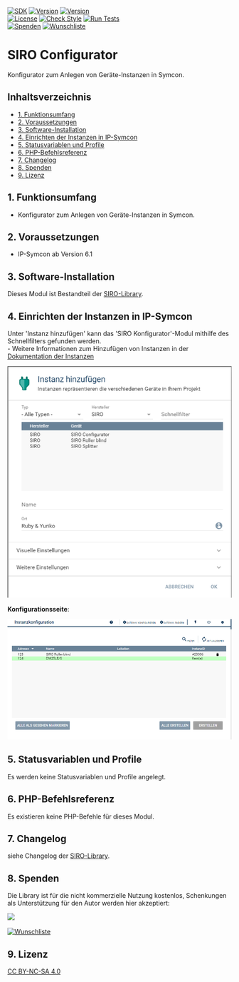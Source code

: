 [![SDK](https://img.shields.io/badge/Symcon-PHPModul-red.svg)](https://www.symcon.de/service/dokumentation/entwicklerbereich/sdk-tools/sdk-php/)
[![Version](https://img.shields.io/badge/Modul%20version-1.00-blue.svg)]()
[![Version](https://img.shields.io/badge/Symcon%20Version-6.1%20%3E-green.svg)](https://community.symcon.de/t/ip-symcon-6-1-stable-changelog/40276)  
[![License](https://img.shields.io/badge/License-CC%20BY--NC--SA%204.0-green.svg)](https://creativecommons.org/licenses/by-nc-sa/4.0/)
[![Check Style](https://github.com/Nall-chan/Siro/workflows/Check%20Style/badge.svg)](https://github.com/Nall-chan/Siro/actions) [![Run Tests](https://github.com/Nall-chan/Siro/workflows/Run%20Tests/badge.svg)](https://github.com/Nall-chan/Siro/actions)  
[![Spenden](https://www.paypalobjects.com/de_DE/DE/i/btn/btn_donate_SM.gif)](#8-spenden)
[![Wunschliste](https://img.shields.io/badge/Wunschliste-Amazon-ff69fb.svg)](#8-spenden)  

# SIRO Configurator <!-- omit in toc -->
Konfigurator zum Anlegen von Geräte-Instanzen in Symcon.

## Inhaltsverzeichnis <!-- omit in toc -->

- [1. Funktionsumfang](#1-funktionsumfang)
- [2. Voraussetzungen](#2-voraussetzungen)
- [3. Software-Installation](#3-software-installation)
- [4. Einrichten der Instanzen in IP-Symcon](#4-einrichten-der-instanzen-in-ip-symcon)
- [5. Statusvariablen und Profile](#5-statusvariablen-und-profile)
- [6. PHP-Befehlsreferenz](#6-php-befehlsreferenz)
- [7. Changelog](#7-changelog)
- [8. Spenden](#8-spenden)
- [9. Lizenz](#9-lizenz)

## 1. Funktionsumfang

* Konfigurator zum Anlegen von Geräte-Instanzen in Symcon.

## 2. Voraussetzungen

- IP-Symcon ab Version 6.1

## 3. Software-Installation

 Dieses Modul ist Bestandteil der [SIRO-Library](../README.md#3-software-installation).   

## 4. Einrichten der Instanzen in IP-Symcon

 Unter 'Instanz hinzufügen' kann das 'SIRO Konfigurator'-Modul mithilfe des Schnellfilters gefunden werden.  
	- Weitere Informationen zum Hinzufügen von Instanzen in der [Dokumentation der Instanzen](https://www.symcon.de/service/dokumentation/konzepte/instanzen/#Instanz_hinzufügen)

![Instanzen](../imgs/inst.png) 

__Konfigurationsseite__:

![Instanzen](../imgs/conf.png) 

## 5. Statusvariablen und Profile

   Es werden keine Statusvariablen und Profile angelegt.  

## 6. PHP-Befehlsreferenz

   Es existieren keine PHP-Befehle für dieses Modul. 

## 7. Changelog

siehe Changelog der [SIRO-Library](../README.md#2-changelog).   

## 8. Spenden  
  
  Die Library ist für die nicht kommerzielle Nutzung kostenlos, Schenkungen als Unterstützung für den Autor werden hier akzeptiert:  

<a href="https://www.paypal.com/donate?hosted_button_id=G2SLW2MEMQZH2" target="_blank"><img src="https://www.paypalobjects.com/de_DE/DE/i/btn/btn_donate_LG.gif" border="0" /></a>

[![Wunschliste](https://img.shields.io/badge/Wunschliste-Amazon-ff69fb.svg)](https://www.amazon.de/hz/wishlist/ls/YU4AI9AQT9F?ref_=wl_share)

## 9. Lizenz

  [CC BY-NC-SA 4.0](https://creativecommons.org/licenses/by-nc-sa/4.0/)  
